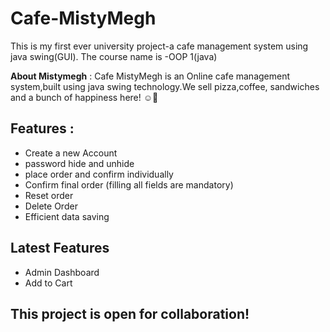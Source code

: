 # Cafe-MistyMegh
This is my first ever university project-a cafe management system using java swing(GUI). The course name is -OOP 1(java)

**About Mistymegh** : Cafe MistyMegh is an Online cafe management system,built using java swing technology.We sell pizza,coffee, sandwiches and a bunch of happiness here! ☺️🧡

## Features :
* Create a new Account
* password hide and unhide
* place order and confirm individually
* Confirm final order (filling all fields are mandatory)
* Reset order
* Delete Order
* Efficient data saving
## Latest Features
* Admin Dashboard
* Add to Cart

## This project is open for collaboration!
